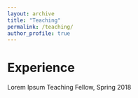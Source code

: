 ```yaml
---
layout: archive
title: "Teaching"
permalink: /teaching/
author_profile: true
---
```


Experience
======

Lorem Ipsum
Teaching Fellow, Spring 2018